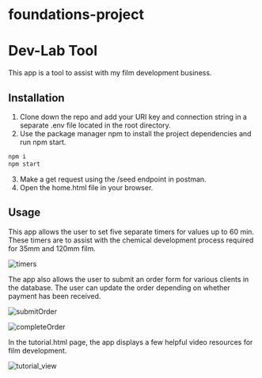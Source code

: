 # foundations-project
# Dev-Lab Tool

This app is a tool to assist with my film development business.

## Installation

1. Clone down the repo and add your URI key and connection string in a separate .env file located in the root directory.
2. Use the package manager npm to install the project dependencies and run npm start.

```bash
npm i
npm start
```

3. Make a get request using the /seed endpoint in postman.
4. Open the home.html file in your browser.

## Usage

This app allows the user to set five separate timers for values up to 60 min. 
These timers are to assist with the chemical development process required for 35mm and 120mm film.


![timers](https://user-images.githubusercontent.com/89419167/144326880-071565c5-377b-4f6c-ba9a-125213cf72b8.gif)


The app also allows the user to submit an order form for various clients in the database. The user can update the order depending on whether payment has been received.


![submitOrder](https://user-images.githubusercontent.com/89419167/144326918-026402b4-5499-47ac-bcea-f4655f735675.gif)


![completeOrder](https://user-images.githubusercontent.com/89419167/144326940-04f9ef70-3219-4aad-9f8c-dbcc53fd1c0f.gif)


In the tutorial.html page, the app displays a few helpful video resources for film development.

![tutorial_view](https://user-images.githubusercontent.com/89419167/144326806-2e67f5b0-cb3a-4160-81ac-df0d5aa57f55.png)


